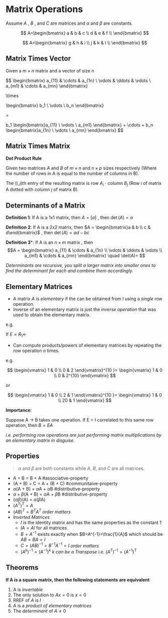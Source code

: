 # Matrix Operations

Assume *A* , *B* , and *C* are matrices and $\alpha$ and $\beta$ are constants.

$$
A=\begin{bmatrix}
a & b & c \\
d & e & f  \\
\end{bmatrix}
$$

$$
A=\begin{bmatrix}
g & h & i \\
j & k & l  \\
\end{bmatrix}
$$

## Matrix Times Vector

Given a $m\times n$ matrix and a vector of size $n$

$$ \begin{bmatrix}
a_{11} & \cdots &  a_{1n} \\ 
\vdots & \ddots & \vdots \\ 
a_{m1} & \cdots & a_{mn}
\end{bmatrix} 

\times 

\begin{bmatrix} b_1 \\ \vdots \\  b_n \end{bmatrix}

= 

b_1 \begin{bmatrix}a_{11} \\ \vdots \\ a_{m1} \end{bmatrix} + \cdots  + b_n \begin{bmatrix}a_{1n} \\ \vdots \\ a_{mn} \end{bmatrix}
$$

## Matrix Times Matrix

**Dot Product Rule**

Given two matrices $A$ and $B$ of $m\times n$  and $n \times p$ sizes respectively (Where the number of rows in A is equal to the number of columns in B).

The $(i, j)$th entry of the resulting matrix is row $A_i$ $\cdot$ column $B_j$ (Row i of matrix A dotted with column j of matrix B).

## Determinants of a Matrix

**Definition 1**: If A is a 1x1 matrix, then $A = [a]$ , then $\det(A)=a$ 

**Definition 2**: If A is a 2x2 matrix, then $A = \begin{bmatrix}a & b \\ c & d\end{bmatrix}$ , then $\det(A)=ad-bc$ 

**Definition 3***: If A is an $n \times m$ matrix , then 
$$A = \begin{bmatrix}
a_{11} & \cdots &  a_{1n} \\ 
\vdots & \ddots & \vdots \\ 
a_{m1} & \cdots & a_{mn}
\end{bmatrix} 
\quad
\det(A)=
$$

*Determinants are recursive, you split a larger matrix into smaller ones to find the determinant for each and combine them accordingly.*

## Elementary Matrices

- A matrix $A$ is *elementary* if the can be obtained from I using a *single* row operation. 
- Inverse of an elementary matrix is just the *inverse operation* that was used to obtain the elementary matrix.

e.g. 

If $E = R_1\leftarrow$
- Can compute products/powers of elementary matrices by repeating the row operation *n* times.

e.g. 

$$
\begin{vmatrix}
1 & 0 \\
0 & 2
\end{vmatrix}^{10 }= 
\begin{vmatrix}
1 & 0 \\
0 & 2^{10}
\end{vmatrix}
$$

or 

$$
\begin{vmatrix}
1 & 0 \\
2 & 1
\end{vmatrix}^{10 }= 
\begin{vmatrix}
1 & 0 \\
20 & 1
\end{vmatrix}
$$

**Importance**:

Suppose A -> B takes one operation. If E = I correlated to this same row operation, then $B=EA$

*i.e. performing row operations are just performing matrix multiplications by an elementary matrix in disguise.*

## Properties
> $\alpha$ and $\beta$ are both constants while $A$, $B$, and $C$ are all matrices.
- A + B = B + A
#associative-property
- (A + B) + C = A + (B + C) 
#communitaive-property
- $\alpha$(A + B) = $\alpha$A + $\alpha$B 
#distributive-property
- $\alpha + \beta$(A + B) = $\alpha$A + $\beta$B 
#distributive-property 
- ($\alpha\beta$)(A) = $\alpha$($\beta$A)
- $(A^T)^T=A$
- $(AB)^T=B^TA^T$ *order matters*
- *Inverted Matrices*
	- $I$ is the identity matrix and has the same properties as the constant 1
	- $IA=AI$ for all matrices
	- $B=A^{-1}$ exists exactly when $B=A^{-1}=\frac{1}{A}$ which should be $AB=BA=I$
	- $C=(AB)^{-1}=B^{-1}A^{-1}=I$ *order matters*
	- $(A^k)^{-1}=(A^{-1})^k$ *k can be a Transpose i.e.* $(A^T)^{-1}=(A^{-1})^T$

## Theorems

**If A is a square matrix, then the following statements are equivalent**
1. A is *invertable*
2. The only solution to $Ax=0$ is $x=0$
3. RREF of $A$ is $I$
4. A is a *product of elementary matrices*
5. The *determinant* of $A\ne0$